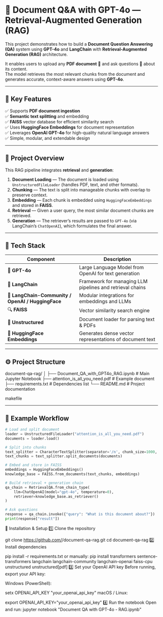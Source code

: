 # 🤖 Document Q&A with GPT-4o — Retrieval-Augmented Generation (RAG)

This project demonstrates how to build a **Document Question Answering (QA)** system using **GPT-4o** and **LangChain** with **Retrieval-Augmented Generation (RAG)** architecture.

It enables users to upload any **PDF document** 📄 and ask questions 💬 about its content.  
The model retrieves the most relevant chunks from the document and generates accurate, context-aware answers using **GPT-4o**.

---

## 🚀 Key Features
✅ Supports **PDF document ingestion**  
✅ **Semantic text splitting** and embedding  
✅ **FAISS** vector database for efficient similarity search  
✅ Uses **HuggingFace Embeddings** for document representation  
✅ Leverages **OpenAI GPT-4o** for high-quality natural language answers  
✅ Simple, modular, and extendable design  

---

## 🧠 Project Overview

This RAG pipeline integrates **retrieval** and **generation**:

1. **Document Loading** — The document is loaded using `UnstructuredFileLoader` (handles PDF, text, and other formats).
2. **Chunking** — The text is split into manageable chunks with overlap to preserve context.
3. **Embedding** — Each chunk is embedded using `HuggingFaceEmbeddings` and stored in **FAISS**.
4. **Retrieval** — Given a user query, the most similar document chunks are retrieved.
5. **Generation** — The retriever’s results are passed to `GPT-4o` (via LangChain’s `ChatOpenAI`), which formulates the final answer.

---

## 🧩 Tech Stack

| Component | Description |
|------------|--------------|
| 🧠 **GPT-4o** | Large Language Model from OpenAI for text generation |
| 🧾 **LangChain** | Framework for managing LLM pipelines and retrieval chains |
| 💬 **LangChain-Community / OpenAI / HuggingFace** | Modular integrations for embeddings and LLMs |
| 🔍 **FAISS** | Vector similarity search engine |
| 🧩 **Unstructured** | Document loader for parsing text & PDFs |
| 🧠 **HuggingFace Embeddings** | Generates dense vector representations of document text |

---

## ⚙️ Project Structure

document-qa-rag/
│
├── Document_QA_with_GPT4o_RAG.ipynb # Main Jupyter Notebook
├── attention_is_all_you_need.pdf # Example document
├── requirements.txt # Dependencies list
└── README.md # Project documentation

makefile

---

## 🧪 Example Workflow

```python
# Load and split document
loader = UnstructuredFileLoader("attention_is_all_you_need.pdf")
documents = loader.load()

# Split into chunks
text_splitter = CharacterTextSplitter(separator='/n', chunk_size=1000, chunk_overlap=200)
text_chunks = text_splitter.split_documents(documents)

# Embed and store in FAISS
embeddings = HuggingFaceEmbeddings()
knowledge_base = FAISS.from_documents(text_chunks, embeddings)

# Build retrieval + generation chain
qa_chain = RetrievalQA.from_chain_type(
    llm=ChatOpenAI(model="gpt-4o", temperature=0),
    retriever=knowledge_base.as_retriever()
)

# Ask questions
response = qa_chain.invoke({"query": "What is this document about?"})
print(response["result"])
```
🧰 Installation & Setup
1️⃣ Clone the repository

git clone https://github.com/<your-username>/document-qa-rag.git
cd document-qa-rag
2️⃣ Install dependencies

pip install -r requirements.txt
or manually:
pip install transformers sentence-transformers langchain langchain-community langchain-openai faiss-cpu unstructured unstructured[pdf]
3️⃣ Set your OpenAI API key
Before running, export your API key:

Windows (PowerShell):


setx OPENAI_API_KEY "your_openai_api_key"
macOS / Linux:

export OPENAI_API_KEY="your_openai_api_key"
4️⃣ Run the notebook
Open and run:
jupyter notebook "Document QA with GPT-4o - RAG.ipynb"
